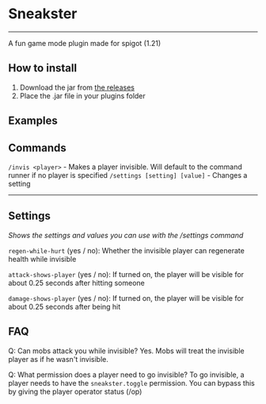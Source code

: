 # Sneakster

---

A fun game mode plugin made for spigot (1.21)



## How to install
1. Download the jar from [the releases](https://github.com/ctih1/Sneakster/releases/latest)
2. Place the .jar file in your plugins folder



## Examples



## Commands

 `/invis <player>` - Makes a player invisible. Will default to the command runner if no player is specified
`/settings [setting] [value]` - Changes a setting 

---

## Settings
*Shows the settings and values you can use with the /settings command*


`regen-while-hurt` (yes / no): Whether the invisible player can regenerate health while invisible

`attack-shows-player` (yes / no): If turned on, the player will be visible for about 0.25 seconds after hitting someone

`damage-shows-player` (yes / no): If turned on, the player will be visible for about 0.25 seconds after being hit

## FAQ
Q: Can mobs attack you while invisible? Yes. Mobs will treat the invisible player as if he wasn't invisible.

Q: What permission does a player need to go invisible? To go invisible, a player needs to have the `sneakster.toggle` permission. You can bypass this by giving the player operator status (/op)